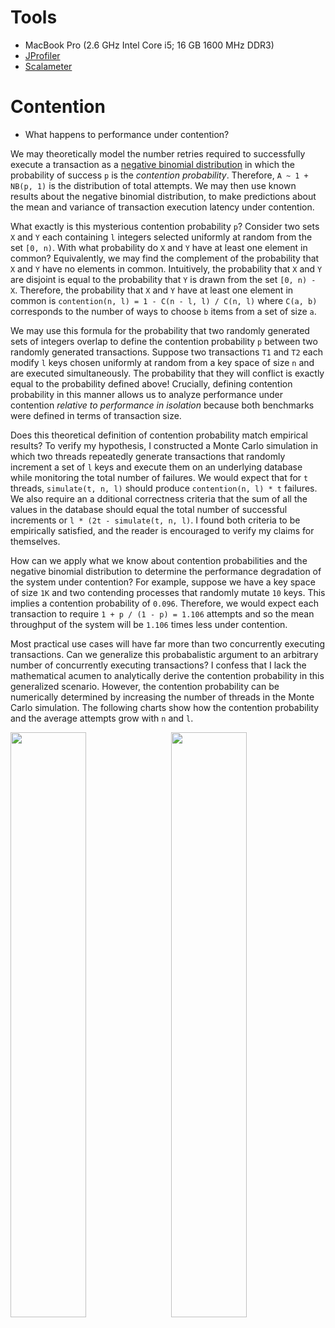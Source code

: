 # Tools
- MacBook Pro (2.6 GHz Intel Core i5; 16 GB 1600 MHz DDR3)
- [JProfiler][1]
- [Scalameter][2]

# Contention
- What happens to performance under contention? 

We may theoretically model the number retries required to successfully execute a transaction as a
[negative binomial distribution][3] in which the probability of success ```p``` is the *contention 
probability*. Therefore, ```A ~ 1 + NB(p, 1)``` is the distribution of total attempts. We 
may then use known results about the negative binomial distribution, to make predictions 
about the mean and variance of transaction execution latency under contention. 

What exactly is this mysterious contention probability ```p```? Consider two sets ```X``` and 
```Y``` each containing ```l``` integers selected uniformly at random from the set ```[0, n)```. 
With what probability do ```X``` and ```Y``` have at least one element in common? Equivalently, we 
may find the complement of the probability that ```X``` and ```Y``` have no elements in common. 
Intuitively, the probability that ```X``` and ```Y``` are disjoint is equal to the probability that 
```Y``` is drawn from the set ```[0, n) - X```. Therefore, the probability that ```X``` and ```Y``` 
have at least one element in common is ```contention(n, l) = 1 - C(n - l, l) / C(n, l)``` where 
```C(a, b)``` corresponds to the number of ways to choose ```b``` items from a set of size ```a```.

We may use this formula for the probability that two randomly generated sets of integers overlap to
define the contention probability ```p``` between two randomly generated transactions. Suppose two
transactions ```T1``` and ```T2``` each modify ```l``` keys chosen uniformly at random from a key
space of size ```n``` and are executed simultaneously. The probability that they will conflict is
exactly equal to the probability defined above! Crucially, defining contention probability in this
manner allows us to analyze performance under contention *relative to performance in isolation*
because both benchmarks were defined in terms of transaction size. 

Does this theoretical definition of contention probability match empirical results? To verify my
hypothesis, I constructed a Monte Carlo simulation in which two threads repeatedly generate 
transactions that randomly increment a set of ```l``` keys and execute them on an underlying 
database while monitoring the total number of failures. We would expect that for ```t``` threads,
```simulate(t, n, l)``` should produce ```contention(n, l) * t``` failures. We also require an a
dditional correctness criteria that the sum of all the values in the database should equal the total 
number of successful increments or ```l * (2t - simulate(t, n, l)```. I found both criteria to be 
empirically satisfied, and the reader is encouraged to verify my claims for themselves.

How can we apply what we know about contention probabilities and the negative binomial distribution
to determine the performance degradation of the system under contention? For example, suppose we 
have a key space of size ```1K``` and two contending processes that randomly mutate ```10``` keys.
This implies a contention probability of ```0.096```. Therefore, we would expect each transaction to 
require ```1 + p / (1 - p) = 1.106``` attempts and so the mean throughput of the system will be 
```1.106``` times less under contention.

Most practical use cases will have far more than two concurrently executing transactions. Can we
generalize this probabalistic argument to an arbitrary number of concurrently executing 
transactions? I confess that I lack the mathematical acumen to analytically derive the contention
probability in this generalized scenario. However, the contention probability can be numerically
determined by increasing the number of threads in the Monte Carlo simulation. The following charts
show how the contention probability and the average attempts grow with ```n``` and ```l```.

<img src="https://github.com/ashwin153/beaker/blob/master/beaker-assets/images/benchmark-contention.png" width="49%" style="float: left"/>
<img src="https://github.com/ashwin153/beaker/blob/master/beaker-assets/images/benchmark-attempts.png" width="49%" style="float: right"/>

[1]: https://www.ej-technologies.com/products/jprofiler/overview.html
[2]: https://scalameter.github.io/
[3]: https://en.wikipedia.org/wiki/Negative_binomial_distribution
